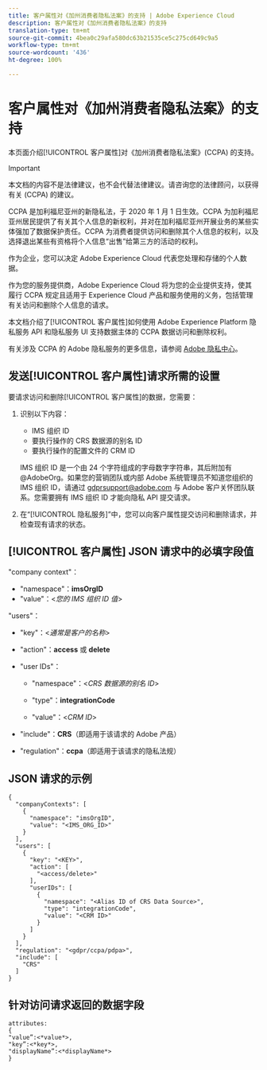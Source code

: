 ```yaml
---
title: 客户属性对《加州消费者隐私法案》的支持 | Adobe Experience Cloud
description: 客户属性对《加州消费者隐私法案》的支持
translation-type: tm+mt
source-git-commit: 4bea0c29afa580dc63b21535ce5c275cd649c9a5
workflow-type: tm+mt
source-wordcount: '436'
ht-degree: 100%

---
```



# 客户属性对《加州消费者隐私法案》的支持

本页面介绍[!UICONTROL 客户属性]对《加州消费者隐私法案》(CCPA) 的支持。

>[!IMPORTANT]
>
>本文档的内容不是法律建议，也不会代替法律建议。请咨询您的法律顾问，以获得有关 (CCPA) 的建议。

CCPA 是加利福尼亚州的新隐私法，于 2020 年 1 月 1 日生效。CCPA 为加利福尼亚州居民提供了有关其个人信息的新权利，并对在加利福尼亚州开展业务的某些实体强加了数据保护责任。CCPA 为消费者提供访问和删除其个人信息的权利，以及选择退出某些有资格将个人信息“出售”给第三方的活动的权利。

作为企业，您可以决定 Adobe Experience Cloud 代表您处理和存储的个人数据。

作为您的服务提供商，Adobe Experience Cloud 将为您的企业提供支持，使其履行 CCPA 规定且适用于 Experience Cloud 产品和服务使用的义务，包括管理有关访问和删除个人信息的请求。

本文档介绍了[!UICONTROL 客户属性]如何使用 Adobe Experience Platform 隐私服务 API 和隐私服务 UI 支持数据主体的 CCPA 数据访问和删除权利。

有关涉及 CCPA 的 Adobe 隐私服务的更多信息，请参阅 [Adobe 隐私中心](https://www.adobe.com/privacy/ccpa.html)。

## 发送[!UICONTROL 客户属性]请求所需的设置

要请求访问和删除[!UICONTROL 客户属性]的数据，您需要：

1. 识别以下内容：

   * IMS 组织 ID
   * 要执行操作的 CRS 数据源的别名 ID
   * 要执行操作的配置文件的 CRM ID

   IMS 组织 ID 是一个由 24 个字符组成的字母数字字符串，其后附加有 @AdobeOrg。如果您的营销团队或内部 Adobe 系统管理员不知道您组织的 IMS 组织 ID，请通过 gdprsupport@adobe.com 与 Adobe 客户关怀团队联系。您需要拥有 IMS 组织 ID 才能向隐私 API 提交请求。

1. 在“[!UICONTROL 隐私服务]”中，您可以向客户属性提交访问和删除请求，并检查现有请求的状态。

## [!UICONTROL 客户属性] JSON 请求中的必填字段值

&quot;company context&quot;：

* &quot;namespace&quot;：**imsOrgID**
* &quot;value&quot;：&lt;*您的 IMS 组织 ID 值*>

&quot;users&quot;：

* &quot;key&quot;：&lt;*通常是客户的名称*>

* &quot;action&quot;：**access** 或 **delete**

* &quot;user IDs&quot;：

   * &quot;namespace&quot;：&lt;*CRS 数据源的别名 ID*>

   * &quot;type&quot;：**integrationCode**

   * &quot;value&quot;：&lt;*CRM ID*>

* &quot;include&quot;：**CRS**（即适用于该请求的 Adobe 产品）

* &quot;regulation&quot;：**ccpa**（即适用于该请求的隐私法规）

## JSON 请求的示例

```
{
  "companyContexts": [
    {
      "namespace": "imsOrgID",
      "value": "<IMS_ORG_ID>"
    }
  ],
  "users": [
    {
      "key": "<KEY>",
      "action": [
        "<access/delete>"
      ],
      "userIDs": [
        {
          "namespace": "<Alias ID of CRS Data Source>",
          "type": "integrationCode",
          "value": "<CRM ID>"
        }
      ]
    }
  ],
  "regulation": "<gdpr/ccpa/pdpa>",
  "include": [
    "CRS"
  ]
}
```

## 针对访问请求返回的数据字段

```
attributes:
{
"value”:<*value*>,
"key”:<*key*>,
"displayName”:<*displayName*>
}
```
